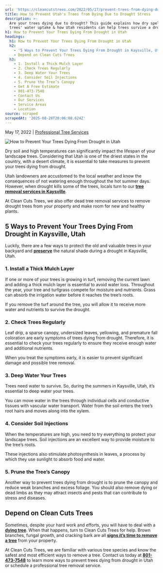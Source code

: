 ```yaml
---
url: 'https://cleancutstrees.com/2022/05/17/prevent-trees-from-dying-during-drought/'
title: How to Prevent Utah's Trees from Dying Due to Drought Stress
description: >-
  Are your trees dying due to drought? This guide explains how dry spells affect
  trees' water uptake & how Utah residents can help trees survive a drought.
h1: How to Prevent Your Trees Dying From Drought in Utah
headings:
  h1: How to Prevent Your Trees Dying From Drought in Utah
  h2:
    - '5 Ways to Prevent Your Trees Dying From Drought in Kaysville, Utah'
    - Depend on Clean Cuts Trees
  h3:
    - 1. Install a Thick Mulch Layer
    - 2. Check Trees Regularly
    - 3. Deep Water Your Trees
    - 4. Consider Soil Injections
    - 5. Prune the Tree’s Canopy
    - Get A Free Estimate
    - 801-473-7548
    - Contact Us
    - Our Services
    - Service Areas
    - Location
source: scraped
scrapedAt: '2025-08-28T20:06:08.624Z'
---
```

May 17, 2022 | [Professional Tree Services](https://cleancutstrees.com/category/professional-tree-services/)

![How to Prevent Your Trees Dying From Drought in Utah](./assets/76877e375da375ce96b79f6ffd18917d7695571b.jpg)

Dry soil and high temperatures can significantly impact the lifespan of your landscape trees. Considering that Utah is one of the driest states in the country, with a desert climate, it is essential to take measures to prevent your trees dying from drought. 

Utah landowners are accustomed to the local weather and know the consequences of not watering enough throughout the hot summer days. However, when drought kills some of the trees, locals turn to our **[tree removal services in Kaysville](https://cleancutstrees.com/services/tree-removal/)**. 

At Clean Cuts Trees, we also offer dead tree removal services to remove drought trees from your property and make room for new and healthy plants.

## **5 Ways to Prevent Your Trees Dying From Drought in Kaysville, Utah**

Luckily, there are a few ways to protect the old and valuable trees in your backyard and [**preserve**](https://cleancutstrees.com/2025/02/12/tree-preservation-effective-methods/) the natural shade during a drought in Kaysville, Utah.

### **1\. Install a Thick Mulch Layer**

If one or more of your trees is growing in turf, removing the current lawn and adding a thick mulch layer is essential to avoid water loss. Throughout the year, your tree and turfgrass compete for moisture and nutrients. Grass can absorb the irrigation water before it reaches the tree’s roots. 

If you remove the turf around the tree, you will allow it to receive more water and nutrients to survive the drought.

### **2\. Check Trees Regularly**

Leaf drip, a sparse canopy, undersized leaves, yellowing, and premature fall coloration are early symptoms of trees dying from drought. Therefore, it is essential to check your trees regularly to ensure they receive enough water and additional nutrients. 

When you treat the symptoms early, it is easier to prevent significant damage and possible tree removal.

### **3\. Deep Water Your Trees**

Trees need water to survive. So, during the summers in Kaysville, Utah, it’s essential to deep water your trees. 

You can move water in the trees through individual cells and conductive tissues with vascular water transport. Water from the soil enters the tree’s root hairs and moves along into the xylem.

### **4\. Consider Soil Injections**

When the temperatures are high, you need to try everything to protect your landscape trees. Soil injections are an excellent way to provide moisture to the tree’s roots. 

These injections also stimulate photosynthesis in leaves, a process by which they use sunlight to absorb food and water.

### **5\. Prune the Tree’s Canopy**

Another way to prevent trees dying from drought is to prune the canopy and reduce weak branches and excess foliage. You should also remove dying or dead limbs as they may attract insects and pests that can contribute to stress and diseases.

## **Depend on Clean Cuts Trees**

Sometimes, despite your hard work and efforts, you will have to deal with a **[dying tree](https://cleancutstrees.com/2024/06/12/half-of-tree-is-dead/)**. When that happens, turn to Clean Cuts Trees for help. Brown branches, fungal growth, and cracking bark are all **[signs it’s time to remove a tree](https://cleancutstrees.com/2021/11/04/how-to-tell-when-its-time-to-remove-a-tree/)** from your property.

At Clean Cuts Trees, we are familiar with various tree species and know the safest and most efficient ways to remove a tree. Contact us today at [**801-473-7548**](tel:8014737548) to learn more ways to prevent trees dying from drought in Utah or schedule a professional tree removal service.
